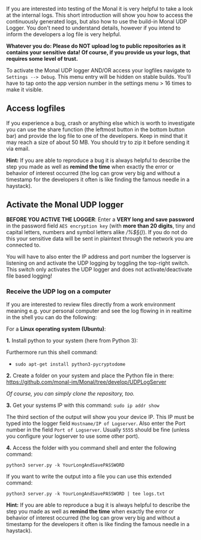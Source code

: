 If you are interested into testing of the Monal it is very helpful to take a look at the internal logs. This short introduction will show you how to access the continuously generated logs, but also how to use the build-in Monal UDP Logger. You don't need to understand details, however if you intend to inform the developers a log file is very helpful.

**Whatever you do: Please do NOT upload log to public repositories as it contains your sensitive data! Of course, if you provide us your logs, that requires some level of trust.**

To activate the Monal UDP logger AND/OR access your logfiles navigate to `Settings --> Debug`.
This menu entry will be hidden on stable builds. You'll have to tap onto the app version number in the settings menu > 16 times to make it visible.

## Access logfiles

If you experience a bug, crash or anything else which is worth to investigate you can use the share function (the leftmost button in the bottom button bar) and provide the log file to one of the developers. Keep in mind that it may reach a size of about 50 MB. You should try to zip it before sending it via email.

**Hint:** If you are able to reproduce a bug it is always helpful to describe the step you made as well as **remind the time** when exactly the error or behavior of interest occurred (the log can grow very big and without a timestamp for the developers it often is like finding the famous needle in a haystack).

## Activate the Monal UDP logger

**BEFORE YOU ACTIVE THE LOGGER**: Enter a **VERY long and save password** in the password field `AES encryption key` (with **more than 20 digits**, tiny and capital letters, numbers and symbol letters alike _/%$§()_). 
If you do not do this your sensitive data will be sent in plaintext through the network you are connected to.

You will have to also enter the IP address and port number the logserver is listening on and activate the UDP logging by toggling the top-right switch. This switch only activates the UDP logger and does not activate/deactivate file based logging!

### Receive the UDP log on a computer

If you are interested to review files directly from a work environment meaning e.g. your personal computer and see the log flowing in in realtime in the shell you can do the following:

For a **Linux operating system (Ubuntu)**:

**1.** Install python to your system (here from Python 3):

Furthermore run this shell command:
- `sudo apt-get install python3-pycryptodome`

**2.** Create a folder on your system and place the Python file in there:
https://github.com/monal-im/Monal/tree/develop/UDPLogServer

_Of course, you can simply clone the repository, too._

**3.** Get your systems IP with this command: `sudo ip addr show`

The third section of the output will show you your device IP. This IP must be typed into the logger field `Hostname/IP of Logserver`.
Also enter the Port number in the field `Port of Logserver`. Usually `5555` should be fine (unless you configure your logserver to use some other port).

**4.** Access the folder with you command shell and enter the following command:

`python3 server.py -k YourLongAndSavePASSWORD`

If you want to write the output into a file you can use this extended command:

`python3 server.py -k YourLongAndSavePASSWORD | tee logs.txt`

**Hint:** If you are able to reproduce a bug it is always helpful to describe the step you made as well as **remind the time** when exactly the error or behavior of interest occurred (the log can grow very big and without a timestamp for the developers it often is like finding the famous needle in a haystack).



